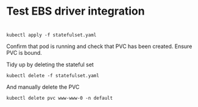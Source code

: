 # Test EBS driver integration
#
```ssh
kubectl apply -f statefulset.yaml
```
Confirm that pod is running and check that PVC has been created. Ensure PVC is bound. 

Tidy up by deleting the stateful set
```ssh
kubectl delete -f statefulset.yaml
```
And manually delete the PVC
```ssh
kubectl delete pvc www-www-0 -n default
```
